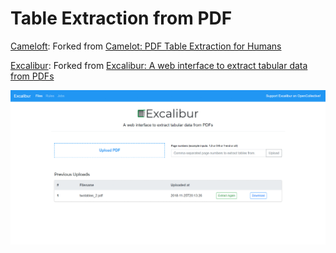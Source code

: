# Table Extraction from PDF


[Cameloft](https://github.com/ajinkyaT/AxisBank_AI_Challenge/tree/master/Table_Reading/camelot-master): Forked from [Camelot: PDF Table Extraction for Humans](https://github.com/socialcopsdev/camelot)

[Excalibur](https://github.com/ajinkyaT/AxisBank_AI_Challenge/tree/master/Table_Reading/excalibur-master): Forked from [Excalibur: A web interface to extract tabular data from PDFs](https://github.com/camelot-dev/excalibur)

![](/Table_Reading/images/excaliber.gif)
